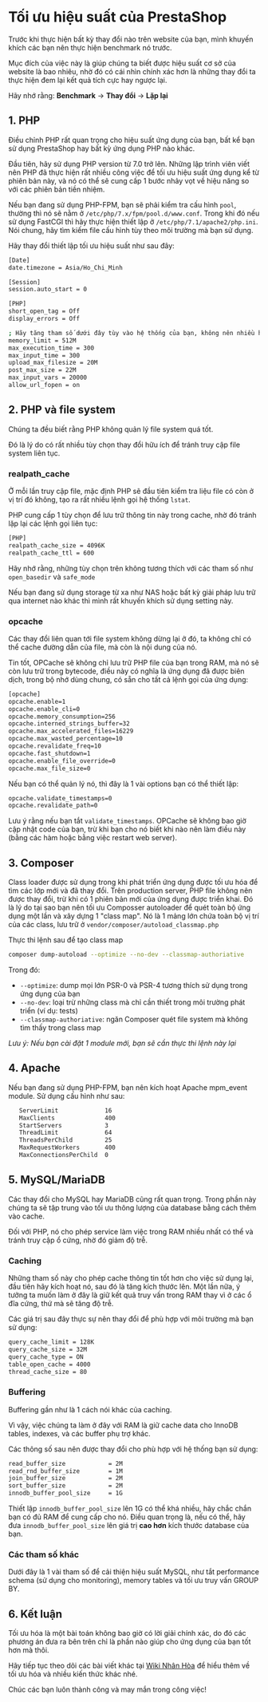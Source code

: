 # Tối ưu hiệu suất của PrestaShop

Trước khi thực hiện bất kỳ thay đổi nào trên website của bạn, mình khuyến khích các bạn nên thực hiện benchmark nó trước.

Mục đích của việc này là giúp chúng ta biết được hiệu suất cơ sở của website là bao nhiêu, nhờ đó có cái nhìn chính xác hơn là những thay đổi ta thực hiện đem lại kết quả tích cực hay ngược lại.

Hãy nhớ rằng: **Benchmark** -> **Thay đổi** -> **Lặp lại**

## 1. PHP

Điều chỉnh PHP rất quan trọng cho hiệu suất ứng dụng của bạn, bất kể bạn sử dụng PrestaShop hay bất kỳ ứng dụng PHP nào khác.

Đầu tiên, hãy sử dụng PHP version từ 7.0 trở lên. Những lập trình viên viết nên PHP đã thực hiện rất nhiều công việc để tối ưu hiệu suất ứng dụng kể từ phiên bản này, và nó có thể sẽ cung cấp 1 bước nhảy vọt về hiệu năng so với các phiên bản tiền nhiệm.

Nếu bạn đang sử dụng PHP-FPM, bạn sẽ phải kiểm tra cấu hình ```pool```, thường thì nó sẽ nằm ở ```/etc/php/7.x/fpm/pool.d/www.conf```. Trong khi đó nếu sử dụng FastCGI thì hãy thực hiện thiết lập ở ```/etc/php/7.1/apache2/php.ini```. Nói chung, hãy tìm kiếm file cấu hình tùy theo môi trường mà bạn sử dụng.

Hãy thay đổi thiết lập tối ưu hiệu suất như sau đây:

```sh
[Date]
date.timezone = Asia/Ho_Chi_Minh

[Session]
session.auto_start = 0

[PHP]
short_open_tag = Off
display_errors = Off

; Hãy tăng tham số dưới đây tùy vào hệ thống của bạn, không nên nhiều hơn 4096
memory_limit = 512M
max_execution_time = 300
max_input_time = 300
upload_max_filesize = 20M
post_max_size = 22M
max_input_vars = 20000
allow_url_fopen = on
```

## 2. PHP và file system

Chúng ta đều biết rằng PHP không quản lý file system quá tốt.

Đó là lý do có rất nhiều tùy chọn thay đổi hữu ích để tránh truy cập file system liên tục.

### realpath_cache

Ở mỗi lần truy cập file, mặc định PHP sẽ đầu tiên kiểm tra liệu file có còn ở vị trí đó không, tạo ra rất nhiều lệnh gọi hệ thống ```lstat```.

PHP cung cấp 1 tùy chọn để lưu trữ thông tin này trong cache, nhờ đó tránh lặp lại các lệnh gọi liên tục:

```sh
[PHP]
realpath_cache_size = 4096K
realpath_cache_ttl = 600
```

Hãy nhớ rằng, những tùy chọn trên không tương thích với các tham số như ```open_basedir``` và ```safe_mode```

Nếu bạn đang sử dụng storage từ xa như NAS hoặc bất kỳ giải pháp lưu trữ qua internet nào khác thì mình rất khuyến khích sử dụng setting này.

### opcache

Các thay đổi liên quan tới file system không dừng lại ở đó, ta không chỉ có thể cache đường dẫn của file, mà còn là nội dung của nó.

Tin tốt, OPCache sẽ không chỉ lưu trữ PHP file của bạn trong RAM, mà nó sẽ còn lưu trữ trong bytecode, điều này có nghĩa là ứng dụng đã được biên dịch, trong bộ nhớ dùng chung, có sẵn cho tất cả lệnh gọi của ứng dụng:

```sh
[opcache]
opcache.enable=1
opcache.enable_cli=0
opcache.memory_consumption=256
opcache.interned_strings_buffer=32
opcache.max_accelerated_files=16229
opcache.max_wasted_percentage=10
opcache.revalidate_freq=10
opcache.fast_shutdown=1
opcache.enable_file_override=0
opcache.max_file_size=0
```

Nếu bạn có thể quản lý nó, thì đây là 1 vài options bạn có thể thiết lập:

```sh
opcache.validate_timestamps=0
opcache.revalidate_path=0
```

Lưu ý rằng nếu bạn tắt ```validate_timestamps```. OPCache sẽ không bao giờ cập nhật code của bạn, trừ khi bạn cho nó biết khi nào nên làm điều này (bằng các hàm hoặc bằng việc restart web server).

## 3. Composer

Class loader được sử dụng trong khi phát triển ứng dụng được tối ưu hóa để tìm các lớp mới và đã thay đổi. Trên production server, PHP file không nên được thay đổi, trừ khi có 1 phiên bản mới của ứng dụng được triển khai. Đó là lý do tại sao bạn nên tối ưu Composser autoloader để quét toàn bộ ứng dụng một lần và xây dựng 1 "class map". Nó là 1 mảng lớn chứa toàn bộ vị trí của các class, lưu trữ ở ```vendor/composer/autoload_classmap.php```

Thực thi lệnh sau để tạo class map

```sh
composer dump-autoload --optimize --no-dev --classmap-authoriative
```

Trong đó:
- ```--optimize```: dump mọi lớn PSR-0 và PSR-4 tương thích sử dụng trong ứng dụng của bạn
- ```--no-dev```: loại trừ những class mà chỉ cần thiết trong môi trường phát triển (ví dụ: tests)
- ```--classmap-authoriative```: ngăn Composer quét file system mà không tìm thấy trong class map

*Lưu ý: Nếu bạn cài đặt 1 module mới, bạn sẽ cần thực thi lệnh này lại*

## 4. Apache

Nếu bạn đang sử dụng PHP-FPM, bạn nên kích hoạt Apache mpm_event module. Sử dụng cấu hình như sau:

```sh
   ServerLimit             16
   MaxClients              400
   StartServers            3
   ThreadLimit             64
   ThreadsPerChild         25
   MaxRequestWorkers       400
   MaxConnectionsPerChild  0
```

## 5. MySQL/MariaDB

Các thay đổi cho MySQL hay MariaDB cũng rất quan trọng. Trong phần này chúng ta sẽ tập trung vào tối ưu thông lượng của database bằng cách thêm vào cache.

Đối với PHP, nó cho phép service làm việc trong RAM nhiều nhất có thể và tránh truy cập ổ cứng, nhờ đó giảm độ trễ.

### Caching

Những tham số này cho phép cache thông tin tốt hơn cho việc sử dụng lại, đầu tiên hãy kích hoạt nó, sau đó là tăng kích thước lên. Một lần nữa, ý tưởng ta muốn làm ở đây là giữ kết quả truy vấn trong RAM thay vì ở các ổ đĩa cứng, thứ mà sẽ tăng độ trễ.

Các giá trị sau đây thực sự nên thay đổi để phù hợp với môi trường mà bạn sử dụng:

```sh
query_cache_limit = 128K 
query_cache_size = 32M
query_cache_type = ON
table_open_cache = 4000
thread_cache_size = 80
```

### Buffering

Buffering gần như là 1 cách nói khác của caching.

Vì vậy, việc chúng ta làm ở đây với RAM là giữ cache data cho InnoDB tables, indexes, và các buffer phụ trợ khác.

Các thông số sau nên được thay đổi cho phù hợp với hệ thống bạn sử dụng:

```sh
read_buffer_size			= 2M 
read_rnd_buffer_size		= 1M
join_buffer_size			= 2M 
sort_buffer_size 			= 2M
innodb_buffer_pool_size 	= 1G
```

Thiết lập ```innodb_buffer_pool_size``` lên 1G có thể khá nhiều, hãy chắc chắn bạn có đủ RAM để cung cấp cho nó. Điều quan trọng là, nếu có thể, hãy đưa ```innodb_buffer_pool_size``` lên giá trị **cao hơn** kích thước database của bạn.

### Các tham số khác

Dưới đây là 1 vài tham số để cải thiện hiệu suất MySQL, như tắt performance schema (sử dụng cho monitoring), memory tables và tối ưu truy vấn GROUP BY.

## 6. Kết luận

Tối ưu hóa là một bài toán không bao giờ có lời giải chính xác, do đó các phương án đưa ra bên trên chỉ là phần nào giúp cho ứng dụng của bạn tốt hơn mà thôi.

Hãy tiếp tục theo dõi các bài viết khác tại [Wiki Nhân Hòa](wiki.nhanhoa.com) để hiểu thêm về tối ưu hóa và nhiều kiến thức khác nhé.

Chúc các bạn luôn thành công và may mắn trong công việc!